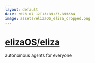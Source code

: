 ```yaml
---
layout: default
date: 2025-07-12T13:35:37.355884
image: assets/elizaOS_eliza_cropped.png
---
```


# [elizaOS/eliza](https://github.com/elizaOS/eliza)

autonomous agents for everyone
